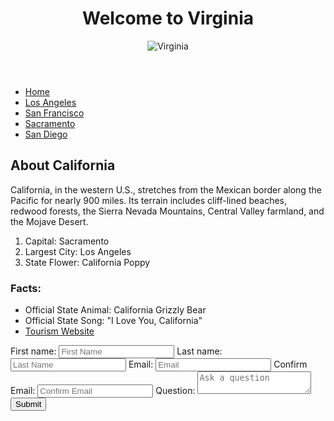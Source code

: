 
<!DOCTYPE html>
<html lang="en">
<body>
    <header>
        <h1>Welcome to Virginia</h1>
        <img src="https://www.osano.com/hubfs/assets/blogs/featured/Virginia%20road%20sign.jpg" alt="Virginia">
    </header>
    <nav>
        <ul>
            <li><a href="index.html">Home</a></li>
            <li><a href="losangeles.html">Los Angeles</a></li>
            <li><a href="sanfrancisco.html">San Francisco</a></li>
            <li><a href="sacramento.html">Sacramento</a></li>
            <li><a href="sandiego.html">San Diego</a></li>
        </ul>
    </nav>
    <section>
        <h2>About California</h2>
        <p>California, in the western U.S., stretches from the Mexican border along the Pacific for nearly 900 miles. Its terrain includes cliff-lined beaches, redwood forests, the Sierra Nevada Mountains, Central Valley farmland, and the Mojave Desert.</p>
        <ol>
            <li>Capital: Sacramento</li>
            <li>Largest City: Los Angeles</li>
            <li>State Flower: California Poppy</li>
        </ol>
    </section>
    <aside>
        <h3>Facts:</h3>
        <ul>
            <li>Official State Animal: California Grizzly Bear</li>
            <li>Official State Song: "I Love You, California"</li>
            <li><a href="https://www.visitcalifornia.com/" target="_blank">Tourism Website</a></li>
        </ul>
    </aside>
    <footer>
        <form>
            <label for="fname">First name:</label>
            <input type="text" id="fname" name="fname" placeholder="First Name">
            <label for="lname">Last name:</label>
            <input type="text" id="lname" name="lname" placeholder="Last Name">
            <label for="email">Email:</label>
            <input type="email" id="email" name="email" placeholder="Email">
            <label for="confirm-email">Confirm Email:</label>
            <input type="email" id="confirm-email" name="confirm-email" placeholder="Confirm Email">
            <label for="question">Question:</label>
            <textarea id="question" name="question" placeholder="Ask a question"></textarea>
            <input type="submit" value="Submit">
        </form>
    </footer>
</body>
</html>










